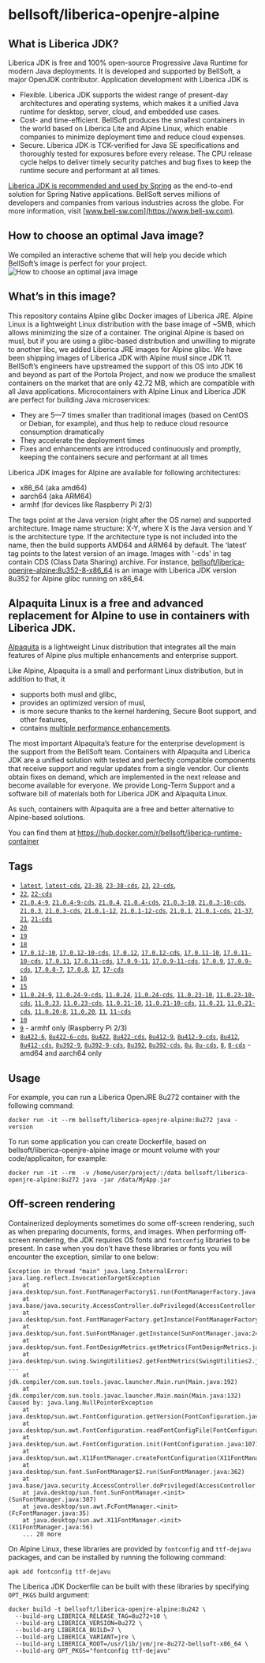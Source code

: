 # bellsoft/liberica-openjre-alpine

## What is Liberica JDK?

Liberica JDK is free and 100% open-source Progressive Java Runtime for modern Java deployments. It is developed and supported by BellSoft, a major OpenJDK contributor. Application development with Liberica JDK is

*  Flexible. Liberica JDK supports the widest range of present-day architectures and operating systems, which makes it a unified Java runtime for desktop, server, cloud, and embedded use cases.
* Cost- and time-efficient. BellSoft produces the smallest containers in the world based on Liberica Lite and Alpine Linux, which enable companies to minimize deployment time and reduce cloud expenses.
* Secure. Liberica JDK is TCK-verified for Java SE specifications and thoroughly tested for exposures before every release. The CPU release cycle helps to deliver timely security patches and bug fixes to keep the runtime secure and performant at all times.

[Liberica JDK is recommended and used by Spring](https://spring.io/quickstart) as the end-to-end solution for Spring Native applications.
BellSoft serves millions of developers and companies from various industries across the globe. For more information, visit [www.bell-sw.com](https://www.bell-sw.com).
## How to choose an optimal Java image?

We compiled an interactive scheme that will help you decide which BellSoft’s image is perfect for your project.
![How to choose an optimal java image](https://download.bell-sw.com/static/images/how-to-choose-optimal-java-image.jpg)


## What’s in this image?

This repository contains Alpine glibc Docker images of Liberica JRE. Alpine Linux is a lightweight Linux distribution with the base image of ~5MB, which allows minimizing the size of a container. The original Alpine is based on musl, but if you are using a glibc-based distribution and unwilling to migrate to another libc, we added Liberica JRE images for Alpine glibc.
We have been shipping images of Liberica JDK with Alpine musl since JDK 11. BellSoft’s engineers have upstreamed the support of this OS into JDK 16 and beyond as part of the Portola Project, and now we produce the smallest containers on the market that are only 42.72 MB, which are compatible with all Java applications.
Microcontainers with Alpine Linux and Liberica JDK are perfect for building Java microservices:

* They are 5—7 times smaller than traditional images (based on CentOS or Debian, for example), and thus help to reduce cloud resource consumption dramatically
* They accelerate the deployment times
* Fixes and enhancements are introduced continuously and promptly, keeping the containers secure and performant at all times

Liberica JDK images for Alpine are available for following architectures:

* x86_64 (aka amd64)
* aarch64 (aka ARM64)
* armhf (for devices like Raspberry Pi 2/3)

The tags point at the Java version (right after the OS name) and supported architecture.
Image name structure:
X-Y, where X is the Java version and Y is the architecture type. If the architecture type is not included into the name, then the build supports AMD64 and ARM64 by default.
The ‘latest’ tag points to the latest version of an image. Images with '-cds' in tag contain CDS (Class Data Sharing) archive.
For instance, [bellsoft/liberica-openjre-alpine:8u352-8-x86_64](https://hub.docker.com/layers/bellsoft/liberica-openjre-alpine/8u352-8-x86_64/images/sha256-f336b969c632f3707538f93c0c8a99e7c9fb37aca5cf03de56d13a8bf6dea32e?context=explore) is an image with Liberica JDK version 8u352 for Alpine glibc running on x86_64.

## Alpaquita Linux is a free and advanced replacement for Alpine to use in containers with Liberica JDK.

[Alpaquita](https://bell-sw.com/alpaquita-linux/) is a lightweight Linux distribution that integrates all the main features of Alpine plus multiple enhancements and enterprise support.

Like Alpine, Alpaquita is a small and performant Linux distribution, but in addition to that, it
 - supports both musl and glibc,
 - provides an optimized version of musl,
 - is more secure thanks to the kernel hardening, Secure Boot support, and other features,
 - contains [multiple performance enhancements](https://bell-sw.com/blog/alpaquita-linux-features-explained/).

The most important Alpaquita’s feature for the enterprise development is the support from the BellSoft team. Containers with Alpaquita and Liberica JDK are a unified solution with tested and perfectly compatible components that receive support and regular updates from a single vendor. Our clients obtain fixes on demand, which are implemented in the next release and become available for everyone. We provide Long-Term Support and a software bill of materials both for Liberica JDK and Alpaquita Linux.

As such, containers with Alpaquita are a free and better alternative to Alpine-based solutions.

You can find them at https://hub.docker.com/r/bellsoft/liberica-runtime-container

## Tags
* [`latest`](https://github.com/bell-sw/Liberica/blob/master/docker/repos/liberica-openjre-alpine/23/Dockerfile),
[`latest-cds`](https://github.com/bell-sw/Liberica/blob/master/docker/repos/liberica-openjre-alpine/23/Dockerfile),
[`23-38`](https://github.com/bell-sw/Liberica/blob/master/docker/repos/liberica-openjre-alpine/23/Dockerfile),
[`23-38-cds`](https://github.com/bell-sw/Liberica/blob/master/docker/repos/liberica-openjre-alpine/23/Dockerfile),
[`23`](https://github.com/bell-sw/Liberica/blob/master/docker/repos/liberica-openjre-alpine/23/Dockerfile),
[`23-cds`](https://github.com/bell-sw/Liberica/blob/master/docker/repos/liberica-openjre-alpine/23/Dockerfile),
* [`22`](https://github.com/bell-sw/Liberica/blob/master/docker/repos/liberica-openjre-alpine/22/Dockerfile),
[`22-cds`](https://github.com/bell-sw/Liberica/blob/master/docker/repos/liberica-openjre-alpine/22/Dockerfile)
* [`21.0.4-9`](https://github.com/bell-sw/Liberica/blob/master/docker/repos/liberica-openjre-alpine/21/Dockerfile),
[`21.0.4-9-cds`](https://github.com/bell-sw/Liberica/blob/master/docker/repos/liberica-openjre-alpine/21/Dockerfile),
[`21.0.4`](https://github.com/bell-sw/Liberica/blob/master/docker/repos/liberica-openjre-alpine/21/Dockerfile),
[`21.0.4-cds`](https://github.com/bell-sw/Liberica/blob/master/docker/repos/liberica-openjre-alpine/21/Dockerfile),
[`21.0.3-10`](https://github.com/bell-sw/Liberica/blob/master/docker/repos/liberica-openjre-alpine/21/Dockerfile),
[`21.0.3-10-cds`](https://github.com/bell-sw/Liberica/blob/master/docker/repos/liberica-openjre-alpine/21/Dockerfile),
[`21.0.3`](https://github.com/bell-sw/Liberica/blob/master/docker/repos/liberica-openjre-alpine/21/Dockerfile),
[`21.0.3-cds`](https://github.com/bell-sw/Liberica/blob/master/docker/repos/liberica-openjre-alpine/21/Dockerfile),
[`21.0.1-12`](https://github.com/bell-sw/Liberica/blob/master/docker/repos/liberica-openjre-alpine/21/Dockerfile),
[`21.0.1-12-cds`](https://github.com/bell-sw/Liberica/blob/master/docker/repos/liberica-openjre-alpine/21/Dockerfile),
[`21.0.1`](https://github.com/bell-sw/Liberica/blob/master/docker/repos/liberica-openjre-alpine/21/Dockerfile),
[`21.0.1-cds`](https://github.com/bell-sw/Liberica/blob/master/docker/repos/liberica-openjre-alpine/21/Dockerfile),
[`21-37`](https://github.com/bell-sw/Liberica/blob/master/docker/repos/liberica-openjre-alpine/21/Dockerfile),
[`21`](https://github.com/bell-sw/Liberica/blob/master/docker/repos/liberica-openjre-alpine/21/Dockerfile),
[`21-cds`](https://github.com/bell-sw/Liberica/blob/master/docker/repos/liberica-openjre-alpine/21/Dockerfile)
* [`20`](https://github.com/bell-sw/Liberica/blob/master/docker/repos/liberica-openjre-alpine/old/20/Dockerfile)
* [`19`](https://github.com/bell-sw/Liberica/blob/master/docker/repos/liberica-openjre-alpine/old/19/Dockerfile)
* [`18`](https://github.com/bell-sw/Liberica/blob/master/docker/repos/liberica-openjre-alpine/18/Dockerfile)
* [`17.0.12-10`](https://github.com/bell-sw/Liberica/blob/master/docker/repos/liberica-openjre-alpine/17/Dockerfile),
[`17.0.12-10-cds`](https://github.com/bell-sw/Liberica/blob/master/docker/repos/liberica-openjre-alpine/17/Dockerfile),
[`17.0.12`](https://github.com/bell-sw/Liberica/blob/master/docker/repos/liberica-openjre-alpine/17/Dockerfile),
[`17.0.12-cds`](https://github.com/bell-sw/Liberica/blob/master/docker/repos/liberica-openjre-alpine/17/Dockerfile),
[`17.0.11-10`](https://github.com/bell-sw/Liberica/blob/master/docker/repos/liberica-openjre-alpine/17/Dockerfile),
[`17.0.11-10-cds`](https://github.com/bell-sw/Liberica/blob/master/docker/repos/liberica-openjre-alpine/17/Dockerfile),
[`17.0.11`](https://github.com/bell-sw/Liberica/blob/master/docker/repos/liberica-openjre-alpine/17/Dockerfile),
[`17.0.11-cds`](https://github.com/bell-sw/Liberica/blob/master/docker/repos/liberica-openjre-alpine/17/Dockerfile),
[`17.0.9-11`](https://github.com/bell-sw/Liberica/blob/master/docker/repos/liberica-openjre-alpine/17/Dockerfile),
[`17.0.9-11-cds`](https://github.com/bell-sw/Liberica/blob/master/docker/repos/liberica-openjre-alpine/17/Dockerfile),
[`17.0.9`](https://github.com/bell-sw/Liberica/blob/master/docker/repos/liberica-openjre-alpine/17/Dockerfile),
[`17.0.9-cds`](https://github.com/bell-sw/Liberica/blob/master/docker/repos/liberica-openjre-alpine/17/Dockerfile),
[`17.0.8-7`](https://github.com/bell-sw/Liberica/blob/master/docker/repos/liberica-openjre-alpine/17/Dockerfile),
[`17.0.8`](https://github.com/bell-sw/Liberica/blob/master/docker/repos/liberica-openjre-alpine/17/Dockerfile),
[`17`](https://github.com/bell-sw/Liberica/blob/master/docker/repos/liberica-openjre-alpine/17/Dockerfile),
[`17-cds`](https://github.com/bell-sw/Liberica/blob/master/docker/repos/liberica-openjre-alpine/17/Dockerfile)
* [`16`](https://github.com/bell-sw/Liberica/blob/master/docker/repos/liberica-openjre-alpine/16/Dockerfile)
* [`15`](https://github.com/bell-sw/Liberica/blob/master/docker/repos/liberica-openjre-alpine/15/Dockerfile)
* [`11.0.24-9`](https://github.com/bell-sw/Liberica/blob/master/docker/repos/liberica-openjre-alpine/11/Dockerfile),
[`11.0.24-9-cds`](https://github.com/bell-sw/Liberica/blob/master/docker/repos/liberica-openjre-alpine/11/Dockerfile),
[`11.0.24`](https://github.com/bell-sw/Liberica/blob/master/docker/repos/liberica-openjre-alpine/11/Dockerfile),
[`11.0.24-cds`](https://github.com/bell-sw/Liberica/blob/master/docker/repos/liberica-openjre-alpine/11/Dockerfile),
[`11.0.23-10`](https://github.com/bell-sw/Liberica/blob/master/docker/repos/liberica-openjre-alpine/11/Dockerfile),
[`11.0.23-10-cds`](https://github.com/bell-sw/Liberica/blob/master/docker/repos/liberica-openjre-alpine/11/Dockerfile),
[`11.0.23`](https://github.com/bell-sw/Liberica/blob/master/docker/repos/liberica-openjre-alpine/11/Dockerfile),
[`11.0.23-cds`](https://github.com/bell-sw/Liberica/blob/master/docker/repos/liberica-openjre-alpine/11/Dockerfile),
[`11.0.21-10`](https://github.com/bell-sw/Liberica/blob/master/docker/repos/liberica-openjre-alpine/11/Dockerfile),
[`11.0.21-10-cds`](https://github.com/bell-sw/Liberica/blob/master/docker/repos/liberica-openjre-alpine/11/Dockerfile),
[`11.0.21`](https://github.com/bell-sw/Liberica/blob/master/docker/repos/liberica-openjre-alpine/11/Dockerfile),
[`11.0.21-cds`](https://github.com/bell-sw/Liberica/blob/master/docker/repos/liberica-openjre-alpine/11/Dockerfile),
[`11.0.20-8`](https://github.com/bell-sw/Liberica/blob/master/docker/repos/liberica-openjre-alpine/11/Dockerfile),
[`11.0.20`](https://github.com/bell-sw/Liberica/blob/master/docker/repos/liberica-openjre-alpine/11/Dockerfile),
[`11`](https://github.com/bell-sw/Liberica/blob/master/docker/repos/liberica-openjre-alpine/11/Dockerfile),
[`11-cds`](https://github.com/bell-sw/Liberica/blob/master/docker/repos/liberica-openjre-alpine/11/Dockerfile)
* [`10`](https://github.com/bell-sw/Liberica/blob/master/docker/repos/liberica-openjre-alpine/old/10.0.2/Dockerfile)
* [`9`](https://github.com/bell-sw/Liberica/blob/master/docker/repos/liberica-openjre-alpine/old/9.0.4/Dockerfile) - armhf only (Raspberry Pi 2/3)
* [`8u422-6`](https://github.com/bell-sw/Liberica/blob/master/docker/repos/liberica-openjre-alpine/8/Dockerfile),
[`8u422-6-cds`](https://github.com/bell-sw/Liberica/blob/master/docker/repos/liberica-openjre-alpine/8/Dockerfile),
[`8u422`](https://github.com/bell-sw/Liberica/blob/master/docker/repos/liberica-openjre-alpine/8/Dockerfile),
[`8u422-cds`](https://github.com/bell-sw/Liberica/blob/master/docker/repos/liberica-openjre-alpine/8/Dockerfile),
[`8u412-9`](https://github.com/bell-sw/Liberica/blob/master/docker/repos/liberica-openjre-alpine/8/Dockerfile),
[`8u412-9-cds`](https://github.com/bell-sw/Liberica/blob/master/docker/repos/liberica-openjre-alpine/8/Dockerfile),
[`8u412`](https://github.com/bell-sw/Liberica/blob/master/docker/repos/liberica-openjre-alpine/8/Dockerfile),
[`8u412-cds`](https://github.com/bell-sw/Liberica/blob/master/docker/repos/liberica-openjre-alpine/8/Dockerfile),
[`8u392-9`](https://github.com/bell-sw/Liberica/blob/master/docker/repos/liberica-openjre-alpine/8/Dockerfile),
[`8u392-9-cds`](https://github.com/bell-sw/Liberica/blob/master/docker/repos/liberica-openjre-alpine/8/Dockerfile),
[`8u392`](https://github.com/bell-sw/Liberica/blob/master/docker/repos/liberica-openjre-alpine/8/Dockerfile),
[`8u392-cds`](https://github.com/bell-sw/Liberica/blob/master/docker/repos/liberica-openjre-alpine/8/Dockerfile),
[`8u`](https://github.com/bell-sw/Liberica/blob/master/docker/repos/liberica-openjre-alpine/8/Dockerfile),
[`8u-cds`](https://github.com/bell-sw/Liberica/blob/master/docker/repos/liberica-openjre-alpine/8/Dockerfile),
[`8`](https://github.com/bell-sw/Liberica/blob/master/docker/repos/liberica-openjre-alpine/8/Dockerfile),
[`8-cds`](https://github.com/bell-sw/Liberica/blob/master/docker/repos/liberica-openjre-alpine/8/Dockerfile) - amd64 and aarch64 only

## Usage

For example, you can run a Liberica OpenJRE 8u272 container with the following command:

 `docker run -it --rm bellsoft/liberica-openjre-alpine:8u272 java -version`

To run some application you can create Dockerfile, based on bellsoft/liberica-openjre-alpine image or mount volume with your code/applicaiton, for example:

 `docker run -it --rm  -v /home/user/project/:/data bellsoft/liberica-openjre-alpine:8u272 java -jar /data/MyApp.jar`

## Off-screen rendering

Containerized deployments sometimes do some off-screen rendering, such as when preparing documents, forms, and images. When performing off-screen rendering, the JDK requires OS fonts and `fontconfig` libraries to be present.
In case when you don't have these libraries or fonts you will encounter the exception, similar to one below:

```shell
Exception in thread "main" java.lang.InternalError: java.lang.reflect.InvocationTargetException
	at java.desktop/sun.font.FontManagerFactory$1.run(FontManagerFactory.java:86)
	at java.base/java.security.AccessController.doPrivileged(AccessController.java:312)
	at java.desktop/sun.font.FontManagerFactory.getInstance(FontManagerFactory.java:74)
	at java.desktop/sun.font.SunFontManager.getInstance(SunFontManager.java:247)
	at java.desktop/sun.font.FontDesignMetrics.getMetrics(FontDesignMetrics.java:261)
	at java.desktop/sun.swing.SwingUtilities2.getFontMetrics(SwingUtilities2.java:1243)
...
	at jdk.compiler/com.sun.tools.javac.launcher.Main.run(Main.java:192)
	at jdk.compiler/com.sun.tools.javac.launcher.Main.main(Main.java:132)
Caused by: java.lang.NullPointerException
	at java.desktop/sun.awt.FontConfiguration.getVersion(FontConfiguration.java:1262)
	at java.desktop/sun.awt.FontConfiguration.readFontConfigFile(FontConfiguration.java:225)
	at java.desktop/sun.awt.FontConfiguration.init(FontConfiguration.java:107)
	at java.desktop/sun.awt.X11FontManager.createFontConfiguration(X11FontManager.java:719)
	at java.desktop/sun.font.SunFontManager$2.run(SunFontManager.java:362)
	at java.base/java.security.AccessController.doPrivileged(AccessController.java:312)
	at java.desktop/sun.font.SunFontManager.<init>(SunFontManager.java:307)
	at java.desktop/sun.awt.FcFontManager.<init>(FcFontManager.java:35)
	at java.desktop/sun.awt.X11FontManager.<init>(X11FontManager.java:56)
	... 28 more
```

On Alpine Linux, these libraries are provided by `fontconfig` and `ttf-dejavu` packages, and can be installed by running the following command:

```apk add fontconfig ttf-dejavu```

The Liberica JDK Dockerfile can be built with these libraries by specifying `OPT_PKGS` build argument:

```shell
docker build -t bellsoft/liberica-openjre-alpine:8u242 \
  --build-arg LIBERICA_RELEASE_TAG=8u272+10 \
  --build-arg LIBERICA_VERSION=8u272 \
  --build-arg LIBERICA_BUILD=7 \
  --build-arg LIBERICA_VARIANT=jre \
  --build-arg LIBERICA_ROOT=/usr/lib/jvm/jre-8u272-bellsoft-x86_64 \
  --build-arg OPT_PKGS="fontconfig ttf-dejavu"
```
